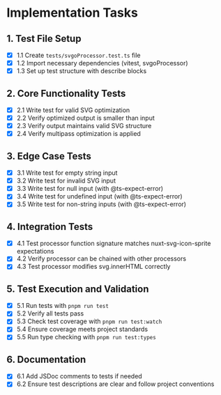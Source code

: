 # Implementation Tasks

## 1. Test File Setup
- [x] 1.1 Create `tests/svgoProcessor.test.ts` file
- [x] 1.2 Import necessary dependencies (vitest, svgoProcessor)
- [x] 1.3 Set up test structure with describe blocks

## 2. Core Functionality Tests
- [x] 2.1 Write test for valid SVG optimization
- [x] 2.2 Verify optimized output is smaller than input
- [x] 2.3 Verify output maintains valid SVG structure
- [x] 2.4 Verify multipass optimization is applied

## 3. Edge Case Tests
- [x] 3.1 Write test for empty string input
- [x] 3.2 Write test for invalid SVG input
- [x] 3.3 Write test for null input (with @ts-expect-error)
- [x] 3.4 Write test for undefined input (with @ts-expect-error)
- [x] 3.5 Write test for non-string inputs (with @ts-expect-error)

## 4. Integration Tests
- [x] 4.1 Test processor function signature matches nuxt-svg-icon-sprite expectations
- [x] 4.2 Verify processor can be chained with other processors
- [x] 4.3 Test processor modifies svg.innerHTML correctly

## 5. Test Execution and Validation
- [x] 5.1 Run tests with `pnpm run test`
- [x] 5.2 Verify all tests pass
- [x] 5.3 Check test coverage with `pnpm run test:watch`
- [x] 5.4 Ensure coverage meets project standards
- [x] 5.5 Run type checking with `pnpm run test:types`

## 6. Documentation
- [x] 6.1 Add JSDoc comments to tests if needed
- [x] 6.2 Ensure test descriptions are clear and follow project conventions
